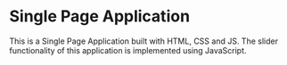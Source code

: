 # Single Page Application
This is a Single Page Application built with HTML, CSS and JS.
The slider functionality of this application is implemented using JavaScript.